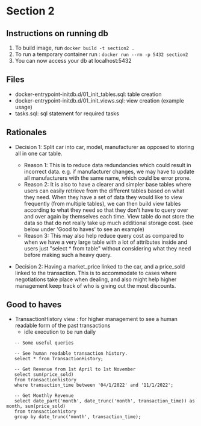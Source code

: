 # Section 2

## Instructions on running db

1. To build image, run `docker build -t section2 .`
2. To run a temporary container run : `docker run --rm -p 5432 section2` 
3. You can now access your db at localhost:5432

## Files
- docker-entrypoint-initdb.d/01_init_tables.sql: table creation
- docker-entrypoint-initdb.d/01_init_views.sql: view creation (example usage)
- tasks.sql: sql statement for required tasks

## Rationales

 - Decision 1: Split car into car, model, manufacturer as opposed to storing all in one car table. 
   - Reason 1: This is to reduce data redundancies which could result in incorrect data. e.g. if manufacturer changes, we may have to update all manufacturers with the same name, which could be error prone. 
   - Reason 2: It is also to have a clearer and simpler base tables where users can easily retrieve from the different tables based on what they need. When they have a set of data they would like to view frequently (from multiple tables), we can then build view tables according to what they need so that they don't have to query over and over again by themselves each time. View table do not store the data so that do not really take up much additional storage cost. (see below under 'Good to haves' to see an example)
   - Reason 3: This may also help reduce query cost as compared to when we have a very large table with a lot of attributes inside and users just "select * from table" without considering what they need before making such a heavy query.

 - Decision 2: Having a market_price linked to the car, and a price_sold linked to the transaction. This is to accommodate to cases where negotiations take place when dealing, and also might help higher management keep track of who is giving out the most discounts.


## Good to haves

 - TransactionHistory view : for higher management to see a human readable form of the past transactions
   - idle execution to be run daily

 ```
    -- Some useful queries

    -- See human readable transaction history.
    select * from TransactionHistory;

    -- Get Revenue from 1st April to 1st November
    select sum(price_sold)
    from transactionhistory
    where transaction_time between '04/1/2022' and '11/1/2022';

    -- Get Monthly Revenue
    select date_part('month', date_trunc('month', transaction_time)) as month, sum(price_sold)
    from transactionhistory
    group by date_trunc('month', transaction_time);
 ```
